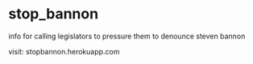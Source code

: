 # stop_bannon
info for calling legislators to pressure them to denounce steven bannon

visit: stopbannon.herokuapp.com
